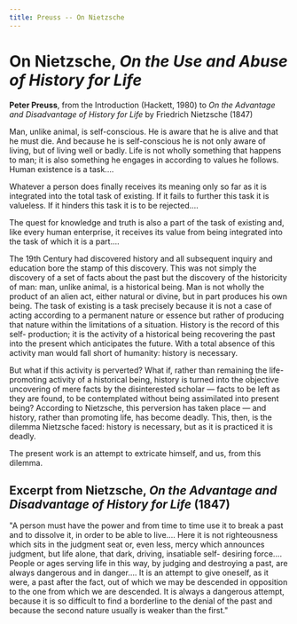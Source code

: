 ```yaml
---
title: Preuss -- On Nietzsche
---
```


# On Nietzsche, *On the Use and Abuse of History for Life* 

**Peter Preuss**, from the Introduction (Hackett, 1980) to *On the Advantage and Disadvantage of History for Life* by Friedrich Nietzsche (1847)

Man, unlike animal, is self-conscious. He is aware that he is alive and that he must die.
And because he is self-conscious he is not only aware of living, but of living well or
badly. Life is not wholly something that happens to man; it is also something he engages
in according to values he follows. Human existence is a task....

Whatever a person does finally receives its meaning only so far as it is integrated into
the total task of existing. If it fails to further this task it is valueless. If it hinders this task
it is to be rejected....

The quest for knowledge and truth is also a part of the task of existing and, like every
human enterprise, it receives its value from being integrated into the task of which it is a
part....

The 19th Century had discovered history and all subsequent inquiry and education
bore the stamp of this discovery. This was not simply the discovery of a set of facts
about the past but the discovery of the historicity of man: man, unlike animal, is a
historical being. Man is not wholly the product of an alien act, either natural or divine,
but in part produces his own being. The task of existing is a task precisely because it is
not a case of acting according to a permanent nature or essence but rather of producing
that nature within the limitations of a situation. History is the record of this self-
production; it is the activity of a historical being recovering the past into the present
which anticipates the future. With a total absence of this activity man would fall short of
humanity: history is necessary.

But what if this activity is perverted? What if, rather than remaining the life-
promoting activity of a historical being, history is turned into the objective uncovering of
mere facts by the disinterested scholar — facts to be left as they are found, to be
contemplated without being assimilated into present being? According to Nietzsche, this
perversion has taken place — and history, rather than promoting life, has become deadly.
This, then, is the dilemma Nietzsche faced: history is necessary, but as it is practiced it is
deadly.

The present work is an attempt to extricate himself, and us, from this dilemma.

## Excerpt from Nietzsche, *On the Advantage and Disadvantage of History for Life* (1847)

"A person must have the power and from time to time use it to break a
past and to dissolve it, in order to be able to live.... Here it is not
righteousness which sits in the judgment seat or, even less, mercy which
announces judgment, but life alone, that dark, driving, insatiable self-
desiring force.... People or ages serving life in this way, by judging and
destroying a past, are always dangerous and in danger.... It is an attempt
to give oneself, as it were, a past after the fact, out of which we may be
descended in opposition to the one from which we are descended. It is
always a dangerous attempt, because it is so difficult to find a borderline
to the denial of the past and because the second nature usually is weaker
than the first."
